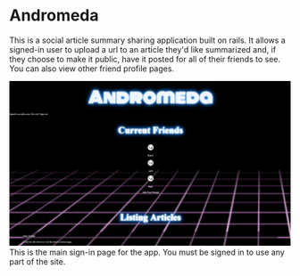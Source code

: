 # Andromeda
This is a social article summary sharing application built on rails. It allows a signed-in user to upload a url to an article they'd like summarized and, if they choose to make it public, have it posted for all of their friends to see.  You can also view other friend profile pages.

![sign-in page](public/screen_capture1.png)
This is the main sign-in page for the app.  You must be signed in to use any part of the site.
